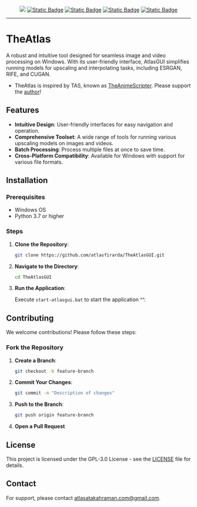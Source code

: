 <p align="center">
    <a href="https://visitorbadge.io/status?path=https%3A%2F%2Fgithub.com%2Fatlasatakahraman%2FTheAtlas"><img src="https://api.visitorbadge.io/api/daily?path=https%3A%2F%2Fgithub.com%2Fatlasatakahraman%2FTheAtlas&label=VIEWS&labelColor=%232088ff&countColor=%23bbdde5" /></a>
    <a href="https://github.com/atlasatakahraman/TheAtlas/releases/latest"> <img alt="Static Badge" src="https://img.shields.io/badge/views-%E2%96%BC-brightgreen?style=for-the-badge&logo=hackthebox&logoColor=%23BBDDE5&logoSize=auto&label=DOWNLOAD%20LATEST&labelColor=%232088FF&color=%23BBDDE5&cacheSeconds=3600&link=https%3A%2F%2Fgithub.com%2Fatlasatakahraman%2FTheAtlas%2Freleases%2Flatest"></a>
    <a href="https://github.com/atlasatakahraman/TheAtlas/releases"><img alt="Static Badge" src="https://img.shields.io/badge/views-%E2%96%BA-brightgreen?style=for-the-badge&logo=webpack&logoColor=%23BBDDE5&logoSize=auto&label=RELEASES&labelColor=%232088FF&color=%23BBDDE5&cacheSeconds=3600&link=https%3A%2F%2Fgithub.com%2Fatlasatakahraman%2FTheAtlas%2Freleases%2Flatest"></a>
    <a href="https://github.com/atlasatakahraman/TheAtlas/commits"><img alt="Static Badge" src="https://img.shields.io/badge/views-%E2%96%BA-brightgreen?style=for-the-badge&logo=internetcomputer&logoColor=%23BBDDE5&logoSize=auto&label=COMMITS&labelColor=%232088FF&color=%23BBDDE5&cacheSeconds=3600&link=https%3A%2F%2Fgithub.com%2Fatlasatakahraman%2FTheAtlas%2Freleases%2Flatest"></a>
    <a href="https://discord.gg/YhuKGzNatA">
      <img alt="Static Badge" src="https://img.shields.io/badge/views-%E2%96%B2-brightgreen?style=for-the-badge&logo=discord&logoColor=%23BBDDE5&logoSize=auto&label=JOIN%20DISCORD&labelColor=%232088FF&color=%23BBDDE5&cacheSeconds=3600&link=https%3A%2F%2Fgithub.com%2Fatlasatakahraman%2FTheAtlas%2Freleases%2Flatest"></a>
</p>

---

# TheAtlas

 A robust and intuitive tool designed for seamless image and video processing on Windows. With its user-friendly interface, AtlasGUI simplifies running models for upscaling and interpolating tasks, including ESRGAN, RIFE, and CUGAN. 

- TheAtlas is inspired by TAS, known as [TheAnimeScripter](https://github.com/NevermindNilas/TheAnimeScripter). Please support the [author](https://github.com/NevermindNilas)!

## Features

- **Intuitive Design**: User-friendly interfaces for easy navigation and operation.
- **Comprehensive Toolset**: A wide range of tools for running various upscaling models on images and videos.
- **Batch Processing**: Process multiple files at once to save time.
- **Cross-Platform Compatibility**: Available for Windows with support for various file formats.

## 

## Installation

### Prerequisites

- Windows OS
- Python 3.7 or higher

### Steps

1. **Clone the Repository**:
   ```bash
   git clone https://github.com/atlasfirarda/TheAtlasGUI.git
   ```
2. **Navigate to the Directory**:
   ```bash
   cd TheAtlasGUI
   ```

3. **Run the Application**:

   Execute `start-atlasgui.bat` to start the application ^^.

## Contributing

We welcome contributions! Please follow these steps:

### Fork the Repository

1. **Create a Branch**:
   ```bash
   git checkout -b feature-branch
   ```
2. **Commit Your Changes**:
   ```bash
   git commit -m "Description of changes"
   ```
3. **Push to the Branch**:
   ```bash
   git push origin feature-branch
   ```
4. **Open a Pull Request**

## License

This project is licensed under the GPL-3.0 License - see the [LICENSE](LICENSE) file for details.

## Contact

For support, please contact [atlasatakahraman.com@gmail.com](mailto:atlasatakahraman.com@gmail.com).




